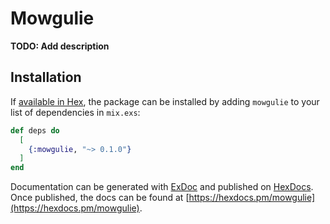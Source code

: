# Mowgulie

**TODO: Add description**

## Installation

If [available in Hex](https://hex.pm/docs/publish), the package can be installed
by adding `mowgulie` to your list of dependencies in `mix.exs`:

```elixir
def deps do
  [
    {:mowgulie, "~> 0.1.0"}
  ]
end
```

Documentation can be generated with [ExDoc](https://github.com/elixir-lang/ex_doc)
and published on [HexDocs](https://hexdocs.pm). Once published, the docs can
be found at [https://hexdocs.pm/mowgulie](https://hexdocs.pm/mowgulie).

